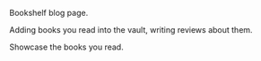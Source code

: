 Bookshelf blog page.

Adding books you read into the vault, writing reviews about them.

Showcase the books you read.
